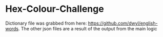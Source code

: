 # Hex-Colour-Challenge

Dictionary file was grabbed from here: https://github.com/dwyl/english-words.
The other json files are a result of the output from the main logic